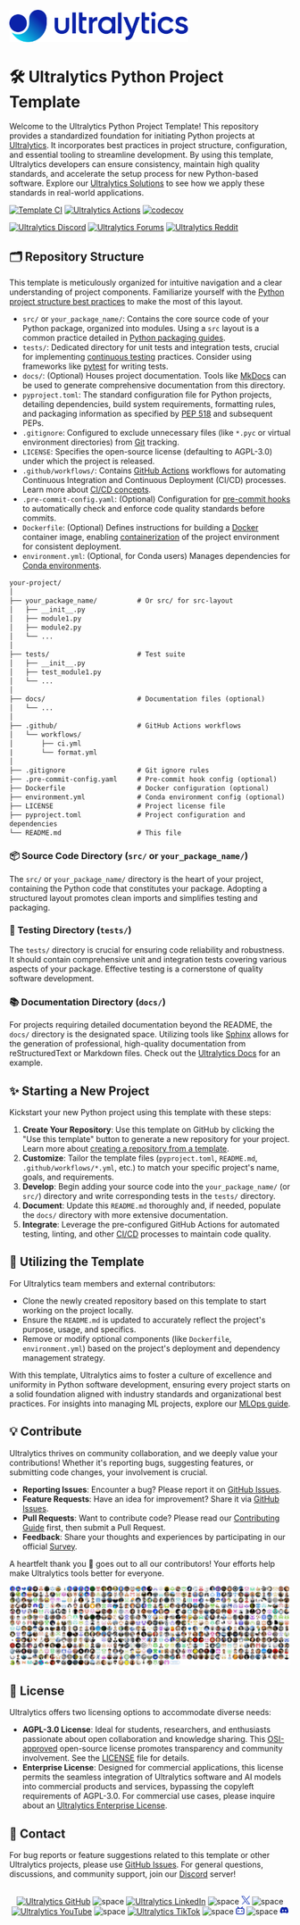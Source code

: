 <a href="https://www.ultralytics.com/"><img src="https://raw.githubusercontent.com/ultralytics/assets/main/logo/Ultralytics_Logotype_Original.svg" width="320" alt="Ultralytics logo"></a>

# 🛠 Ultralytics Python Project Template

Welcome to the Ultralytics Python Project Template! This repository provides a standardized foundation for initiating Python projects at [Ultralytics](https://www.ultralytics.com/). It incorporates best practices in project structure, configuration, and essential tooling to streamline development. By using this template, Ultralytics developers can ensure consistency, maintain high quality standards, and accelerate the setup process for new Python-based software. Explore our [Ultralytics Solutions](https://www.ultralytics.com/solutions) to see how we apply these standards in real-world applications.

[![Template CI](https://github.com/ultralytics/template/actions/workflows/ci.yml/badge.svg)](https://github.com/ultralytics/template/actions/workflows/ci.yml)
[![Ultralytics Actions](https://github.com/ultralytics/template/actions/workflows/format.yml/badge.svg)](https://github.com/ultralytics/template/actions/workflows/format.yml)
[![codecov](https://codecov.io/gh/ultralytics/template/graph/badge.svg?token=K9IunpFzjS)](https://codecov.io/gh/ultralytics/template)

[![Ultralytics Discord](https://img.shields.io/discord/1089800235347353640?logo=discord&logoColor=white&label=Discord&color=blue)](https://discord.com/invite/ultralytics)
[![Ultralytics Forums](https://img.shields.io/discourse/users?server=https%3A%2F%2Fcommunity.ultralytics.com&logo=discourse&label=Forums&color=blue)](https://community.ultralytics.com/)
[![Ultralytics Reddit](https://img.shields.io/reddit/subreddit-subscribers/ultralytics?style=flat&logo=reddit&logoColor=white&label=Reddit&color=blue)](https://reddit.com/r/ultralytics)

## 🗂️ Repository Structure

This template is meticulously organized for intuitive navigation and a clear understanding of project components. Familiarize yourself with the [Python project structure best practices](https://realpython.com/python-application-layouts/) to make the most of this layout.

- `src/` or `your_package_name/`: Contains the core source code of your Python package, organized into modules. Using a `src` layout is a common practice detailed in [Python packaging guides](https://packaging.python.org/en/latest/tutorials/packaging-projects/#configuring-metadata).
- `tests/`: Dedicated directory for unit tests and integration tests, crucial for implementing [continuous testing](https://docs.ultralytics.com/help/CI/) practices. Consider using frameworks like [pytest](https://docs.pytest.org/en/stable/) for writing tests.
- `docs/`: (Optional) Houses project documentation. Tools like [MkDocs](https://www.mkdocs.org/) can be used to generate comprehensive documentation from this directory.
- `pyproject.toml`: The standard configuration file for Python projects, detailing dependencies, build system requirements, formatting rules, and packaging information as specified by [PEP 518](https://peps.python.org/pep-0518/) and subsequent PEPs.
- `.gitignore`: Configured to exclude unnecessary files (like `*.pyc` or virtual environment directories) from [Git](https://git-scm.com/) tracking.
- `LICENSE`: Specifies the open-source license (defaulting to AGPL-3.0) under which the project is released.
- `.github/workflows/`: Contains [GitHub Actions](https://docs.github.com/en/actions) workflows for automating Continuous Integration and Continuous Deployment (CI/CD) processes. Learn more about [CI/CD concepts](https://www.redhat.com/en/topics/devops/what-is-ci-cd).
- `.pre-commit-config.yaml`: (Optional) Configuration for [pre-commit hooks](https://pre-commit.com/) to automatically check and enforce code quality standards before commits.
- `Dockerfile`: (Optional) Defines instructions for building a [Docker](https://www.docker.com/) container image, enabling [containerization](https://www.ultralytics.com/glossary/containerization) of the project environment for consistent deployment.
- `environment.yml`: (Optional, for Conda users) Manages dependencies for [Conda environments](https://docs.conda.io/projects/conda/en/latest/user-guide/tasks/manage-environments.html).

```plaintext
your-project/
│
├── your_package_name/          # Or src/ for src-layout
│   ├── __init__.py
│   ├── module1.py
│   ├── module2.py
│   └── ...
│
├── tests/                      # Test suite
│   ├── __init__.py
│   ├── test_module1.py
│   └── ...
│
├── docs/                       # Documentation files (optional)
│   └── ...
│
├── .github/                    # GitHub Actions workflows
│   └── workflows/
│       ├── ci.yml
|       └── format.yml
│
├── .gitignore                  # Git ignore rules
├── .pre-commit-config.yaml     # Pre-commit hook config (optional)
├── Dockerfile                  # Docker configuration (optional)
├── environment.yml             # Conda environment config (optional)
├── LICENSE                     # Project license file
├── pyproject.toml              # Project configuration and dependencies
└── README.md                   # This file
```

### 📦 Source Code Directory (`src/` or `your_package_name/`)

The `src/` or `your_package_name/` directory is the heart of your project, containing the Python code that constitutes your package. Adopting a structured layout promotes clean imports and simplifies testing and packaging.

### 🧪 Testing Directory (`tests/`)

The `tests/` directory is crucial for ensuring code reliability and robustness. It should contain comprehensive unit and integration tests covering various aspects of your package. Effective testing is a cornerstone of quality software development.

### 📚 Documentation Directory (`docs/`)

For projects requiring detailed documentation beyond the README, the `docs/` directory is the designated space. Utilizing tools like [Sphinx](https://www.sphinx-doc.org/en/master/) allows for the generation of professional, high-quality documentation from reStructuredText or Markdown files. Check out the [Ultralytics Docs](https://docs.ultralytics.com/) for an example.

## ✨ Starting a New Project

Kickstart your new Python project using this template with these steps:

1.  **Create Your Repository**: Use this template on GitHub by clicking the "Use this template" button to generate a new repository for your project. Learn more about [creating a repository from a template](https://docs.github.com/en/repositories/creating-and-managing-repositories/creating-a-repository-from-a-template).
2.  **Customize**: Tailor the template files (`pyproject.toml`, `README.md`, `.github/workflows/*.yml`, etc.) to match your specific project's name, goals, and requirements.
3.  **Develop**: Begin adding your source code into the `your_package_name/` (or `src/`) directory and write corresponding tests in the `tests/` directory.
4.  **Document**: Update this `README.md` thoroughly and, if needed, populate the `docs/` directory with more extensive documentation.
5.  **Integrate**: Leverage the pre-configured GitHub Actions for automated testing, linting, and other [CI/CD](https://www.ultralytics.com/glossary/continuous-integration-ci) processes to maintain code quality.

## 🔧 Utilizing the Template

For Ultralytics team members and external contributors:

- Clone the newly created repository based on this template to start working on the project locally.
- Ensure the `README.md` is updated to accurately reflect the project's purpose, usage, and specifics.
- Remove or modify optional components (like `Dockerfile`, `environment.yml`) based on the project's deployment and dependency management strategy.

With this template, Ultralytics aims to foster a culture of excellence and uniformity in Python software development, ensuring every project starts on a solid foundation aligned with industry standards and organizational best practices. For insights into managing ML projects, explore our [MLOps guide](https://www.ultralytics.com/glossary/machine-learning-operations-mlops).

## 💡 Contribute

Ultralytics thrives on community collaboration, and we deeply value your contributions! Whether it's reporting bugs, suggesting features, or submitting code changes, your involvement is crucial.

- **Reporting Issues**: Encounter a bug? Please report it on [GitHub Issues](https://github.com/ultralytics/template/issues).
- **Feature Requests**: Have an idea for improvement? Share it via [GitHub Issues](https://github.com/ultralytics/template/issues).
- **Pull Requests**: Want to contribute code? Please read our [Contributing Guide](https://docs.ultralytics.com/help/contributing/) first, then submit a Pull Request.
- **Feedback**: Share your thoughts and experiences by participating in our official [Survey](https://www.ultralytics.com/survey?utm_source=github&utm_medium=social&utm_campaign=Survey).

A heartfelt thank you 🙏 goes out to all our contributors! Your efforts help make Ultralytics tools better for everyone.

[![Ultralytics open-source contributors](https://raw.githubusercontent.com/ultralytics/assets/main/im/image-contributors.png)](https://github.com/ultralytics/ultralytics/graphs/contributors)

## 📄 License

Ultralytics offers two licensing options to accommodate diverse needs:

- **AGPL-3.0 License**: Ideal for students, researchers, and enthusiasts passionate about open collaboration and knowledge sharing. This [OSI-approved](https://opensource.org/license/agpl-v3) open-source license promotes transparency and community involvement. See the [LICENSE](LICENSE) file for details.
- **Enterprise License**: Designed for commercial applications, this license permits the seamless integration of Ultralytics software and AI models into commercial products and services, bypassing the copyleft requirements of AGPL-3.0. For commercial use cases, please inquire about an [Ultralytics Enterprise License](https://www.ultralytics.com/license).

## 📮 Contact

For bug reports or feature suggestions related to this template or other Ultralytics projects, please use [GitHub Issues](https://github.com/ultralytics/template/issues). For general questions, discussions, and community support, join our [Discord](https://discord.com/invite/ultralytics) server!

<br>
<div align="center">
  <a href="https://github.com/ultralytics"><img src="https://github.com/ultralytics/assets/raw/main/social/logo-social-github.png" width="3%" alt="Ultralytics GitHub"></a>
  <img src="https://github.com/ultralytics/assets/raw/main/social/logo-transparent.png" width="3%" alt="space">
  <a href="https://www.linkedin.com/company/ultralytics/"><img src="https://github.com/ultralytics/assets/raw/main/social/logo-social-linkedin.png" width="3%" alt="Ultralytics LinkedIn"></a>
  <img src="https://github.com/ultralytics/assets/raw/main/social/logo-transparent.png" width="3%" alt="space">
  <a href="https://twitter.com/ultralytics"><img src="https://github.com/ultralytics/assets/raw/main/social/logo-social-twitter.png" width="3%" alt="Ultralytics Twitter"></a>
  <img src="https://github.com/ultralytics/assets/raw/main/social/logo-transparent.png" width="3%" alt="space">
  <a href="https://youtube.com/ultralytics?sub_confirmation=1"><img src="https://github.com/ultralytics/assets/raw/main/social/logo-social-youtube.png" width="3%" alt="Ultralytics YouTube"></a>
  <img src="https://github.com/ultralytics/assets/raw/main/social/logo-transparent.png" width="3%" alt="space">
  <a href="https://www.tiktok.com/@ultralytics"><img src="https://github.com/ultralytics/assets/raw/main/social/logo-social-tiktok.png" width="3%" alt="Ultralytics TikTok"></a>
  <img src="https://github.com/ultralytics/assets/raw/main/social/logo-transparent.png" width="3%" alt="space">
  <a href="https://ultralytics.com/bilibili"><img src="https://github.com/ultralytics/assets/raw/main/social/logo-social-bilibili.png" width="3%" alt="Ultralytics BiliBili"></a>
  <img src="https://github.com/ultralytics/assets/raw/main/social/logo-transparent.png" width="3%" alt="space">
  <a href="https://discord.com/invite/ultralytics"><img src="https://github.com/ultralytics/assets/raw/main/social/logo-social-discord.png" width="3%" alt="Ultralytics Discord"></a>
</div>
